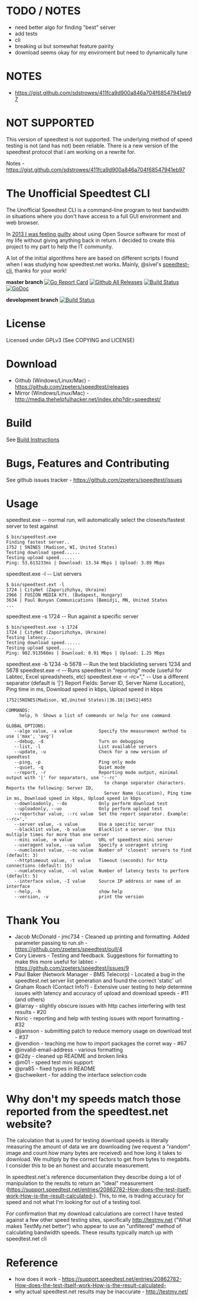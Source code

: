 TODO / NOTES
============
- need better algo for finding "best" server
- add tests
- cli
- breaking ui but somewhat feature pairity
- download seems okay for my enviroment but need to dynamically tune

NOTES
=====
-  https://gist.github.com/sdstrowes/411fca9d900a846a704f68547941eb97


NOT SUPPORTED
=============
This version of speedtest is not supported.  The underlying method of speed testing is not (and has not) been reliable.  There is a new version of the speedtest protocol that i am working on a rewrite for.  

Notes - https://gist.github.com/sdstrowes/411fca9d900a846a704f68547941eb97

The Unofficial Speedtest CLI
============================
The Unofficial Speedtest CLI is a command-line program to test
bandwidth in situations where you don't have access to a full GUI
environment and web browser.

In [2013 I was feeling guilty](http://thehelpfulhacker.net/2013/07/29/giving-something-back/)
about using Open Source software for most of my life without giving
anything back in return.  I decided to create this project to my part
to help the IT community.

A lot of the initial algorithms here are based on different scripts I
found when I was studying how speedtest.net works.  Mainly, @sivel's
[speedtest-cli](https://github.com/sivel/speedtest-cli),
thanks for your work!

**master branch**
[![Go Report Card](https://goreportcard.com/badge/github.com/zpeters/speedtest)](https://goreportcard.com/report/github.com/zpeters/speedtest)
[![Github All Releases](https://img.shields.io/github/downloads/zpeters/speedtest/total.svg?style=plastic)](https://www.somsubhra.com/github-release-stats/?username=zpeters&repository=speedtest)
[![Build Status](https://travis-ci.org/zpeters/speedtest.svg?branch=master)](https://travis-ci.org/zpeters/speedtest)
[![GoDoc](https://godoc.org/github.com/zpeters/speedtest?status.svg)](https://godoc.org/github.com/zpeters/speedtest)

**development branch**
[![Build Status](https://travis-ci.org/zpeters/speedtest.svg?branch=develop)](https://travis-ci.org/zpeters/speedtest)

License
=======
Licensed under GPLv3 (See COPYING and LICENSE)

Download
========
- Github (Windows/Linux/Mac) - https://github.com/zpeters/speedtest/releases
- Mirror (Windows/Linux/Mac) - http://media.thehelpfulhacker.net/index.php?dir=speedtest/

Build
=====
See [Build Instructions](https://github.com/zpeters/speedtest/wiki/Build-Instructions)

Bugs, Features and Contributing
=================
See github issues tracker - https://github.com/zpeters/speedtest/issues

Usage
=====
speedtest.exe -- normal run, will automatically select the closests/fastest server to test against
```shell
$ bin/speedtest.exe 
Finding fastest server..
1752 | 5NINES (Madison, WI, United States)
Testing download speed......
Testing upload speed......
Ping: 53.613233ms | Download: 13.34 Mbps | Upload: 3.89 Mbps
```

speedtest.exe -l -- List servers
```shell
$ bin/speedtest.ext -l
1724 | CityNet (Zaporizhzhya, Ukraine)
2966 | FUSION MEDIA Kft. (Budapest, Hungary)
3634 | Paul Bunyan Communications (Bemidji, MN, United States
...

```

speedtest.exe -s 1724 -- Run against a specific server
```shell
$ bin/speedtest.exe -s 1724
1724 | CityNet (Zaporizhzhya, Ukraine)
Testing latency...
Testing download speed......
Testing upload speed......
Ping: 982.913566ms | Download: 0.91 Mbps | Upload: 1.25 Mbps
```

speedtest.exe -b 1234 -b 5678 -- Run the test blacklisting servers 1234 and 5678
speedtest.exe -r -- Runs speedtest in "reporting" mode (useful for Labtec, Excel spreadsheets, etc)
speedtest.exe -r -rc="," -- Use a different separator (default is '|')
Report Fields: Server ID, Server Name (Location), Ping time in ms, Download speed in kbps, Upload speed in kbps
```shell
1752|5NINES(Madison, WI,United States)|36.18|19452|4053
```

```shell
COMMANDS:
     help, h  Shows a list of commands or help for one command

GLOBAL OPTIONS:
   --algo value, -a value          Specify the measurement method to use ('max', 'avg')
   --debug, -d                     Turn on debugging
   --list, -l                      List available servers
   --update, -u                    Check for a new version of speedtest
   --ping, -p                      Ping only mode
   --quiet, -q                     Quiet mode
   --report, -r                    Reporting mode output, minimal output with '|' for separators, use '--rc'
                                     to change separator characters. Reports the following: Server ID,
                                     Server Name (Location), Ping time in ms, Download speed in kbps, Upload speed in kbps
   --downloadonly, --do            Only perform download test
   --uploadonly, --uo              Only perform upload test
   --reportchar value, --rc value  Set the report separator. Example: --rc=','
   --server value, -s value        Use a specific server
   --blacklist value, -b value     Blacklist a server.  Use this multiple times for more than one server
   --mini value, -m value          URL of speedtest mini server
   --useragent value, --ua value   Specify a useragent string
   --numclosest value, --nc value  Number of 'closest' servers to find (default: 3)
   --httptimeout value, -t value   Timeout (seconds) for http connections (default: 15)
   --numlatency value, --nl value  Number of latency tests to perform (default: 5)
   --interface value, -I value     Source IP address or name of an interface
   --help, -h                      show help
   --version, -v                   print the version
```

Thank You
=========
- Jacob McDonald - jmc734 - Cleaned up printing and formatting.  Added parameter passing to run.sh - https://github.com/zpeters/speedtest/pull/4
- Cory Lievers - Testing and feedback. Suggestions for formatting to make this more useful for labtec - https://github.com/zpeters/speedtest/issues/9
- Paul Baker (Network Manager - BMS Telecorp) - Located a bug in the speedtest.net server list generation and found the correct 'static' url
- Graham Roach (Contact Info?) - Extensive user testing to help determine issues with latency and accuracy of upload and download speeds - #11 (and others)
- @larray - slightly obscure issues with http caches interfering with test results - #20
- Noric - reporting and help with testing issues with report formatting - #32
- @jannson - submitting patch to reduce memory usage on download test - #37
- @vendion - teaching me how to import packages the corret way - #67
- @invalid-email-address - various formatting
- @l2dy - cleaned up README and broken links
- @m01 - speed test mini support
- @pra85 - fixed types in README
- @schweikert - for adding the interface selection code

Why don't my speeds match those reported from the speedtest.net website?
========================================================================
The calculation that is used for testing download speeds is literally measuring the amount of data we are downloading (we request a "random" image and count how many bytes are received) and how long it takes to download.  We multiply by the correct factors to get from bytes to megabits. I consider this to be an honest and accurate measurement.

In speedtest.net's reference documentation they describe doing a lot of manipulation to the results to return an "ideal" measurement (https://support.speedtest.net/entries/20862782-How-does-the-test-itself-work-How-is-the-result-calculated-). This, to me, is trading accuracy for speed and not what I'm looking for out of a testing tool.

For confirmation that my download calculations are correct I have tested against a few other speed testing sites, specifically http://testmy.net ("What makes TestMy.net better") who appear to use an "unfiltered" method of calculating bandwidth speeds.  These results typically match up with speedtest.net cli


Reference
=========
- how does it work - https://support.speedtest.net/entries/20862782-How-does-the-test-itself-work-How-is-the-result-calculated-
- why actual speedtest.net results may be inaccurate - http://testmy.net/
   
